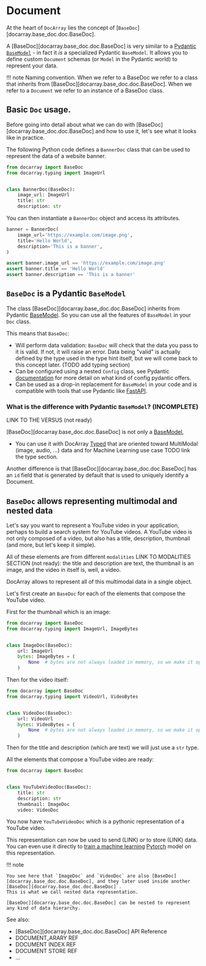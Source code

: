 # Document

At the heart of `DocArray` lies the concept of [`BaseDoc`][docarray.base_doc.doc.BaseDoc].

A [BaseDoc][docarray.base_doc.doc.BaseDoc] is very similar to a [Pydantic](https://docs.pydantic.dev/)
[`BaseModel`](https://docs.Pydantic.dev/usage/models) - in fact it _is_ a specialized Pydantic `BaseModel`. It allows you to define custom `Document` schemas (or `Model` in
the Pydantic world) to represent your data.


!!! note
    Naming convention. When we refer to a BaseDoc we refer to a class that inherits from [BaseDoc][docarray.base_doc.doc.BaseDoc]. 
    When we refer to a `Document` we refer to an instance of a BaseDoc class.

## Basic `Doc` usage.

Before going into detail about what we can do with [BaseDoc][docarray.base_doc.doc.BaseDoc] and how to use it, let's
see what it looks like in practice.

The following Python code defines a `BannerDoc` class that can be used to represent the data of a website banner.

```python
from docarray import BaseDoc
from docarray.typing import ImageUrl


class BannerDoc(BaseDoc):
    image_url: ImageUrl
    title: str
    description: str
```

You can then instantiate a `BannerDoc` object and access its attributes.

```python
banner = BannerDoc(
    image_url='https://example.com/image.png',
    title='Hello World',
    description='This is a banner',
)

assert banner.image_url == 'https://example.com/image.png'
assert banner.title == 'Hello World'
assert banner.description == 'This is a banner'
```

## `BaseDoc` is a Pydantic `BaseModel`

The class [BaseDoc][docarray.base_doc.doc.BaseDoc] inherits from Pydantic [BaseModel](https://docs.pydantic.dev/usage/models). So you can use
all the features of `BaseModel` in your `Doc` class. 

This means that `BaseDoc`:

* Will perform data validation: `BaseDoc` will check that the data you pass to it is valid. If not, it will raise an 
error. Data being "valid" is actually defined by the type used in the type hint itself, but we will come back to this concept later. (TODO add typing section)
* Can be configured using a nested `Config` class, see Pydantic [documentation](https://docs.pydantic.dev/usage/model_config/) for more detail on what kind of config pydantic offers.
* Can be used as a drop-in replacement for `BaseModel` in your code and is compatible with tools that use Pydantic like [FastAPI]('https://fastapi.tiangolo.com/').

###  What is the difference with Pydantic `BaseModel`? (INCOMPLETE)

LINK TO THE VERSUS (not ready)

[BaseDoc][docarray.base_doc.doc.BaseDoc] is not only a [BaseModel](https://docs.pydantic.dev/usage/models), 

* You can use it with DocArray [Typed](docarray.typing) that are oriented toward MultiModal (image, audio, ...) data and for 
Machine Learning use case TODO link the type section. 

Another difference is that [BaseDoc][docarray.base_doc.doc.BaseDoc] has an `id` field that is generated by default that is used to uniquely identify a Document.

## `BaseDoc` allows representing multimodal and nested data

Let's say you want to represent a YouTube video in your application, perhaps to build a search system for YouTube videos.
A YouTube video is not only composed of a video, but also has a title, description, thumbnail (and more, but let's keep it simple).

All of these elements are from different `modalities` LINK TO MODALITIES SECTION (not ready): the title and description are text, the thumbnail is an image, and the video in itself is, well, a video.

DocArray allows to represent all of this multimodal data in a single object. 

Let's first create an `BaseDoc` for each of the elements that compose the YouTube video.

First for the thumbnail which is an image:

```python
from docarray import BaseDoc
from docarray.typing import ImageUrl, ImageBytes


class ImageDoc(BaseDoc):
    url: ImageUrl
    bytes: ImageBytes = (
        None  # bytes are not always loaded in memory, so we make it optional
    )
```

Then for the video itself:

```python
from docarray import BaseDoc
from docarray.typing import VideoUrl, VideoBytes


class VideoDoc(BaseDoc):
    url: VideoUrl
    bytes: VideoBytes = (
        None  # bytes are not always loaded in memory, so we make it optional
    )
``` 

Then for the title and description (which are text) we will just use a `str` type.

All the elements that compose a YouTube video are ready:

```python
from docarray import BaseDoc


class YouTubeVideoDoc(BaseDoc):
    title: str
    description: str
    thumbnail: ImageDoc
    video: VideoDoc
```

You now have `YouTubeVideoDoc` which is a pythonic representation of a YouTube video. 

This representation can now be used to send (LINK) or to store (LINK) data. You can even use it directly to [train a machine learning](../../how_to/multimodal_training_and_serving.md) [Pytorch](https://pytorch.org/docs/stable/index.html) model on this representation. 

!!! note

    You see here that `ImageDoc` and `VideoDoc` are also [BaseDoc][docarray.base_doc.doc.BaseDoc], and they later used inside another [BaseDoc][docarray.base_doc.doc.BaseDoc]`.
    This is what we call nested data representation. 

    [BaseDoc][docarray.base_doc.doc.BaseDoc] can be nested to represent any kind of data hierarchy.

See also:

* [BaseDoc][docarray.base_doc.doc.BaseDoc] API Reference
* DOCUMENT_ARARY REF
* DOCUMENT INDEX REF
* DOCUMENT STORE REF
* ...
